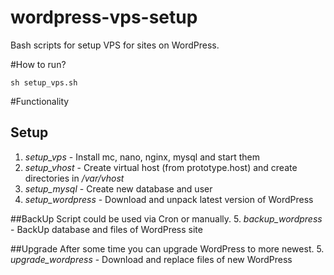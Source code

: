 wordpress-vps-setup
===================

Bash scripts for setup VPS for sites on WordPress.

#How to run?
```
sh setup_vps.sh
```

#Functionality

## Setup
1. *setup_vps* - Install mc, nano, nginx, mysql and start them
2. *setup_vhost* - Create virtual host (from prototype.host) and create directories in _/var/vhost_
3. *setup_mysql* - Create new database and user  
4. *setup_wordpress* - Download and unpack latest version of WordPress

##BackUp
Script could be used via Cron or manually.
5. *backup_wordpress* - BackUp database and files of WordPress site

##Upgrade
After some time you can upgrade WordPress to more newest.
5. *upgrade_wordpress* - Download and replace files of new WordPress


